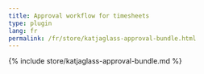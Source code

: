 ```yaml
---
title: Approval workflow for timesheets
type: plugin
lang: fr
permalink: /fr/store/katjaglass-approval-bundle.html
---
```


{% include store/katjaglass-approval-bundle.md %}
